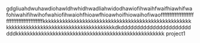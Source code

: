 gdgliuahdwuhawdiohawldhwhidhwadliahwidodhawiofihwaihfwaifhiawhifwafohiwahifihwihofwahiofihwaiohfhioawfhioawhoifhiowaihofiwaoffffffffffffffffffffffffffffffffffffffffkkkkkkkkkkkkkkkkkkkkkkkkkkkkkkkkkkkkkkkkkkkkkkkkkkkkkkkkkkkkkkkkkkkkkkkkkkkkkkkkkkkkkkkkkkdkdddddddddddddddddddddddddkkkkkkkkkkkkkkkkkkkkkkkkkkkkkkkkkkkkkkkkkkkkkkkkkkkk  project1